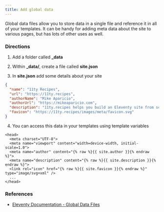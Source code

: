 ```yaml
---
title: Add global data
---
```


Global data files allow you to store data in a single file and reference it in all of your templates. It can be handy for adding meta data about the site to various pages, but has lots of other uses as well.

### Directions

1. Add a folder called **_data**

2. Within **_data/**, create a file called **site.json**

3. In **site.json** add some details about your site

```json
{
  "name": "11ty Recipes",
  "url": "https://11ty.recipes",
  "authorName": "Mike Aparicio",
  "authorUrl": "https://mikeaparicio.com",
  "description": "11ty.recipes helps you build an Eleventy site from scratch, showing you how to add individual features to craft the exact site you need.",
  "favicon": "https://11ty.recipes/images/meta/favicon.svg"
}
```

4. You can access this data in your templates using template variables

```html/3-5
<head>
  <meta charset="UTF-8">
  <meta name="viewport" content="width=device-width, initial-scale=1.0">
  <meta name="author" content="{% raw %}{{ site.author }}{% endraw %}">
  <meta name="description" content="{% raw %}{{ site.description }}{% endraw %}">
  <link rel="icon" href="{% raw %}{{ site.favicon }}{% endraw %}" type="image/svg+xml" />
  ...
</head>
```

### References

- [Eleventy Documentation - Global Data Files](https://www.11ty.dev/docs/data-global/)